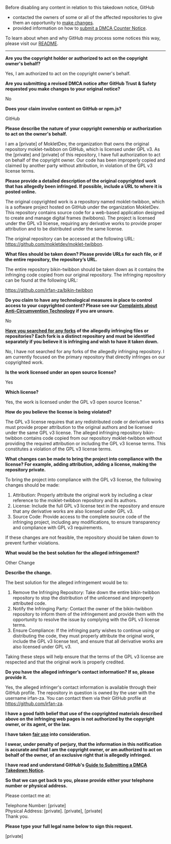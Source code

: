 Before disabling any content in relation to this takedown notice, GitHub
- contacted the owners of some or all of the affected repositories to give them an opportunity to [make changes](https://docs.github.com/en/github/site-policy/dmca-takedown-policy#a-how-does-this-actually-work).
- provided information on how to [submit a DMCA Counter Notice](https://docs.github.com/en/articles/guide-to-submitting-a-dmca-counter-notice).

To learn about when and why GitHub may process some notices this way, please visit our [README](https://github.com/github/dmca/blob/master/README.md#anatomy-of-a-takedown-notice).

---

**Are you the copyright holder or authorized to act on the copyright owner's behalf?**

Yes, I am authorized to act on the copyright owner's behalf.

**Are you submitting a revised DMCA notice after GitHub Trust & Safety requested you make changes to your original notice?**

No

**Does your claim involve content on GitHub or npm.js?**

GitHub

**Please describe the nature of your copyright ownership or authorization to act on the owner's behalf.**

I am a [private] of MokletDev, the organization that owns the original repository moklet-twibbon on GitHub, which is licensed under GPL v3. As the [private] and [private] of this repository, I have full authorization to act on behalf of the copyright owner. Our code has been improperly copied and claimed by another party without attribution, in violation of the GPL v3 license terms.

**Please provide a detailed description of the original copyrighted work that has allegedly been infringed. If possible, include a URL to where it is posted online.**

The original copyrighted work is a repository named moklet-twibbon, which is a software project hosted on GitHub under the organization MokletDev. This repository contains source code for a web-based application designed to create and manage digital frames (twibbons). The project is licensed under the GPL v3 license, requiring any derivative works to provide proper attribution and to be distributed under the same license.

The original repository can be accessed at the following URL: https://github.com/mokletdev/moklet-twibbon.

**What files should be taken down? Please provide URLs for each file, or if the entire repository, the repository’s URL.**

The entire repository bikin-twibbon should be taken down as it contains the infringing code copied from our original repository. The infringing repository can be found at the following URL:

https://github.com/irfan-za/bikin-twibbon

**Do you claim to have any technological measures in place to control access to your copyrighted content? Please see our <a href="https://docs.github.com/articles/guide-to-submitting-a-dmca-takedown-notice#complaints-about-anti-circumvention-technology">Complaints about Anti-Circumvention Technology</a> if you are unsure.**

No

**<a href="https://docs.github.com/articles/dmca-takedown-policy#b-what-about-forks-or-whats-a-fork">Have you searched for any forks</a> of the allegedly infringing files or repositories? Each fork is a distinct repository and must be identified separately if you believe it is infringing and wish to have it taken down.**

No, I have not searched for any forks of the allegedly infringing repository. I am currently focused on the primary repository that directly infringes on our copyrighted work.

**Is the work licensed under an open source license?**

Yes

**Which license?**

Yes, the work is licensed under the GPL v3 open source license."

**How do you believe the license is being violated?**

The GPL v3 license requires that any redistributed code or derivative works must provide proper attribution to the original authors and be licensed under the same GPL v3 license. The alleged infringing repository bikin-twibbon contains code copied from our repository moklet-twibbon without providing the required attribution or including the GPL v3 license terms. This constitutes a violation of the GPL v3 license terms.

**What changes can be made to bring the project into compliance with the license? For example, adding attribution, adding a license, making the repository private.**

To bring the project into compliance with the GPL v3 license, the following changes should be made:

1. Attribution: Properly attribute the original work by including a clear reference to the moklet-twibbon repository and its authors.  
2. License: Include the full GPL v3 license text in the repository and ensure that any derivative works are also licensed under GPL v3.  
3. Source Code: Provide access to the complete source code of the infringing project, including any modifications, to ensure transparency and compliance with GPL v3 requirements.  

If these changes are not feasible, the repository should be taken down to prevent further violations.

**What would be the best solution for the alleged infringement?**

Other Change

**Describe the change.**

The best solution for the alleged infringement would be to:

1. Remove the Infringing Repository: Take down the entire bikin-twibbon repository to stop the distribution of the unlicensed and improperly attributed code.  
2. Notify the Infringing Party: Contact the owner of the bikin-twibbon repository to inform them of the infringement and provide them with the opportunity to resolve the issue by complying with the GPL v3 license terms.  
3. Ensure Compliance: If the infringing party wishes to continue using or distributing the code, they must properly attribute the original work, include the GPL v3 license text, and ensure that all derivative works are also licensed under GPL v3.

Taking these steps will help ensure that the terms of the GPL v3 license are respected and that the original work is properly credited.

**Do you have the alleged infringer’s contact information? If so, please provide it.**

Yes, the alleged infringer's contact information is available through their GitHub profile. The repository in question is owned by the user with the username irfan-za. You can contact them via their GitHub profile at https://github.com/irfan-za.

**I have a good faith belief that use of the copyrighted materials described above on the infringing web pages is not authorized by the copyright owner, or its agent, or the law.**

**I have taken <a href="https://www.lumendatabase.org/topics/22">fair use</a> into consideration.**

**I swear, under penalty of perjury, that the information in this notification is accurate and that I am the copyright owner, or am authorized to act on behalf of the owner, of an exclusive right that is allegedly infringed.**

**I have read and understand GitHub's <a href="https://docs.github.com/articles/guide-to-submitting-a-dmca-takedown-notice/">Guide to Submitting a DMCA Takedown Notice</a>.**

**So that we can get back to you, please provide either your telephone number or physical address.**

Please contact me at:

Telephone Number: [private]  
Physical Address: [private]. [private], [private]  
Thank you.

**Please type your full legal name below to sign this request.**

[private]
